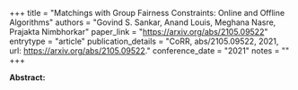 +++
title = "Matchings with Group Fairness Constraints: Online and Offline Algorithms"
authors = "Govind S. Sankar, Anand Louis, Meghana Nasre, Prajakta Nimbhorkar"
paper_link = "https://arxiv.org/abs/2105.09522"
entrytype = "article"
publication_details = "CoRR, abs/2105.09522, 2021, url: <a href='https://arxiv.org/abs/2105.09522' target='_blank'>https://arxiv.org/abs/2105.09522</a>."
conference_date = "2021"
notes = ""
+++

<b>Abstract:</b>
